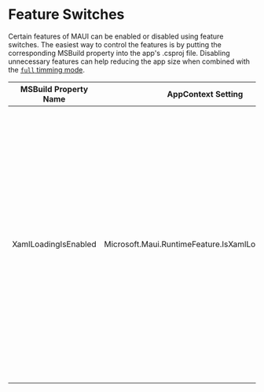 # Feature Switches

Certain features of MAUI can be enabled or disabled using feature switches. The easiest way to control the features is by putting the corresponding MSBuild property into the app's .csproj file. Disabling unnecessary features can help reducing the app size when combined with the [`full` timming mode](https://learn.microsoft.com/en-us/dotnet/core/deploying/trimming/trimming-options).

| MSBuild Property Name | AppContext Setting | Description |
|-|-|-|
| XamlLoadingIsEnabled | Microsoft.Maui.RuntimeFeature.IsXamlLoadingEnabled | When disabled, all XAML loading at runtime will throw an exception. This will affect usage of APIs such as the `LoadFromXaml` extension method. This feature can be safely turned off when all XAML resources are compiled using XamlC (see [XAML compilation](https://learn.microsoft.com/en-us/dotnet/maui/xaml/xamlc)). This feature is enabled by default for all configurations except for NativeAOT. |